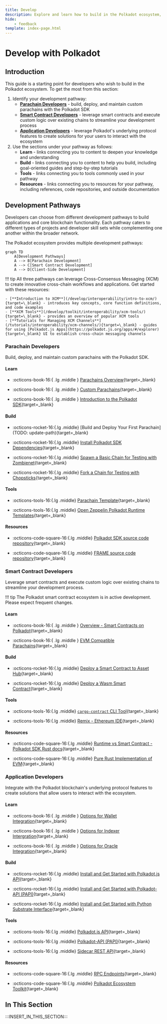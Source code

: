 ```yaml
---
title: Develop
description: Explore and learn how to build in the Polkadot ecosystem, from a custom parachain to smart contracts, supported by robust integrations and developer tools.
hide: 
    - feedback
template: index-page.html
---
```


# Develop with Polkadot

## Introduction

This guide is a starting point for developers who wish to build in the Polkadot ecosystem. To get the most from this section: 

1. Identify your development pathway:
    - [**Parachain Developers**](#parachain-developers) - build, deploy, and maintain custom parachains with the Polkadot SDK
    - [**Smart Contract Developers**](#smart-contract-developers) - leverage smart contracts and execute custom logic over existing chains to streamline your development process
    - [**Application Developers**](#application-developers) - leverage Polkadot's underlying protocol features to create solutions for your users to interact with the ecosystem
2. Use the sections under your pathway as follows:
    - **Learn** - links connecting you to content to deepen your knowledge and understanding 
    - **Build** - links connecting you to content to help you build, including goal-oriented guides and step-by-step tutorials
    - **Tools** - links connecting you to tools commonly used in your pathway
    - **Resources** - links connecting you to resources for your pathway, including references, code repositories, and outside documentation

## Development Pathways

Developers can choose from different development pathways to build applications and core blockchain functionality. Each pathway caters to different types of projects and developer skill sets while complementing one another within the broader network.

The Polkadot ecosystem provides multiple development pathways:

```mermaid
graph TD
    A[Development Pathways]
    A --> B[Parachain Development]
    A --> C[Smart Contract Development]
    A --> D[Client-Side Development]
```

!!! tip 
    All three pathways can leverage Cross-Consensus Messaging (XCM) to create innovative cross-chain workflows and applications. Get started with these resources:

    - [**Introduction to XCM**](/develop/interoperability/intro-to-xcm/){target=\_blank} - introduces key concepts, core function definitions, and code examples
    - [**XCM Tools**](/develop/toolkit/interoperability/xcm-tools/){target=\_blank} - provides an overview of popular XCM tools
    - [**Tutorials for Managing XCM Channels**](/tutorials/interoperability/xcm-channels/){target=\_blank} - guides for using [Polkadot.js Apps](https://polkadot.js.org/apps/#/explorer){target=\_blank} UI to establish cross-chain messaging channels 


### Parachain Developers 

Build, deploy, and maintain custom parachains with the Polkadot SDK.

####  Learn

<div class="grid cards" markdown>

- :octicons-book-16:{ .lg .middle } [Parachains Overview](/polkadot-protocol/architecture/parachains/overview/){target=\_blank}

- :octicons-book-16:{ .lg .middle } [Custom Parachains](/develop/parachains/get-started/build-custom-parachains/){target=\_blank}

- :octicons-book-16:{ .lg .middle } [Introduction to the Polkadot SDK](/develop/parachains/get-started/intro-polkadot-sdk/){target=\_blank}

</div>

#### Build

<div class="grid cards" markdown>


- :octicons-rocket-16:{.lg .middle} [Build and Deploy Your First Parachain](TODO: update-path){target=\_blank}

- :octicons-rocket-16:{.lg .middle} [Install Polkadot SDK Dependencies](/develop/parachains/get-started/install-polkadot-sdk/){target=\_blank}

- :octicons-rocket-16:{.lg .middle} [Spawn a Basic Chain for Testing with Zombienet](/tutorials/polkadot-sdk/testing/spawn-basic-chain/){target=\_blank}

- :octicons-rocket-16:{.lg .middle} [Fork a Chain for Testing with Chopsticks](/tutorials/polkadot-sdk/testing/fork-live-chains/){target=\_blank}

</div>

#### Tools

<div class="grid cards" markdown>

- :octicons-tools-16:{.lg .middle} [Parachain Template](https://github.com/paritytech/polkadot-sdk/tree/master/templates/parachain){target=\_blank}

- :octicons-tools-16:{.lg .middle} [Open Zeppelin Polkadot Runtime Templates](https://github.com/OpenZeppelin/polkadot-runtime-templates/tree/main){target=\_blank}

</div>

#### Resources

<div class="grid cards" markdown>

- :octicons-code-square-16:{.lg .middle} [Polkadot SDK source code repository](https://github.com/paritytech/polkadot-sdk){target=\_blank} 
    
- :octicons-code-square-16:{.lg .middle} [FRAME source code repository](https://github.com/paritytech/polkadot-sdk/tree/master/substrate/frame){target=\_blank}

</div>

### Smart Contract Developers 

Leverage smart contracts and execute custom logic over existing chains to streamline your development process.

!!! tip
    The Polkadot smart contract ecosystem is in active development. Please expect frequent changes.


#### Learn 

<div class="grid cards" markdown>

- :octicons-book-16:{ .lg .middle } [Overview - Smart Contracts on Polkadot](/develop/smart-contracts/overview/){target=\_blank}

- :octicons-book-16:{ .lg .middle } [EVM Compatible Parachains](/develop/smart-contracts/evm/parachain-contracts/#evm-compatible-parachains){target=\_blank}

</div>
    
#### Build

<div class="grid cards" markdown>

- :octicons-rocket-16:{.lg .middle} [Deploy a Smart Contract to Asset Hub](/develop/smart-contracts/evm/native-evm-contracts/#deploy-a-smart-contract-to-asset-hub){target=\_blank} 
    
- :octicons-rocket-16:{.lg .middle} [Deploy a Wasm Smart Contract](/develop/smart-contracts/wasm-ink/){target=\_blank}

</div>

#### Tools

<div class="grid cards" markdown>

- :octicons-tools-16:{.lg .middle} [`cargo-contract` CLI Tool](https://github.com/use-ink/cargo-contract){target=\_blank}

- :octicons-tools-16:{.lg .middle} [Remix - Ethereum IDE](https://remix.ethereum.org/){target=\_blank}

</div>

#### Resources

<div class="grid cards" markdown>

- :octicons-code-square-16:{.lg .middle} [Runtime vs Smart Contract - Polkadot SDK Rust docs](https://paritytech.github.io/polkadot-sdk/master/polkadot_sdk_docs/reference_docs/runtime_vs_smart_contract/index.html){target=\_blank} 
    
- :octicons-code-square-16:{.lg .middle} [Pure Rust Implementation of EVM](https://github.com/rust-ethereum/evm){target=\_blank}

</div>

### Application Developers

Integrate with the Polkadot blockchain's underlying protocol features to create solutions that allow users to interact with the ecosystem.

#### Learn

<div class="grid cards" markdown>

- :octicons-book-16:{ .lg .middle } [Options for Wallet Integration](/develop/toolkit/integrations/wallets/){target=\_blank}

- :octicons-book-16:{ .lg .middle } [Options for Indexer Intergration](/develop/toolkit/integrations/indexers/){target=\_blank}

- :octicons-book-16:{ .lg .middle } [Options for Oracle Integration](/develop/toolkit/integrations/oracles/){target=\_blank}

</div>

#### Build

<div class="grid cards" markdown>

- :octicons-rocket-16:{.lg .middle} [Install and Get Started with Polkadot.js API](/develop/toolkit/api-libraries/polkadot-js-api/){target=\_blank}

- :octicons-rocket-16:{.lg .middle} [Install and Get Started with Polkadot-API (PAPI)](/develop/toolkit/api-libraries/papi/){target=\_blank}

- :octicons-rocket-16:{.lg .middle} [Install and Get Started with Python Substrate Interface](/develop/toolkit/api-libraries/py-substrate-interface/){target=\_blank}


</div>

#### Tools

<div class="grid cards" markdown>

- :octicons-tools-16:{.lg .middle} [Polkadot.js API](https://github.com/polkadot-js/api){target=\_blank}

- :octicons-tools-16:{.lg .middle} [Polkadot-API (PAPI)](https://github.com/polkadot-api/polkadot-api){target=\_blank}

- :octicons-tools-16:{.lg .middle} [Sidecar REST API](https://github.com/paritytech/substrate-api-sidecar){target=\_blank}

</div>

#### Resources

<div class="grid cards" markdown>

- :octicons-code-square-16:{.lg .middle} [RPC Endpoints](/develop/networks/){target=\_blank} 
    
- :octicons-code-square-16:{.lg .middle} [Polkadot Ecosystem Toolkit](/develop/toolkit/){target=\_blank}

</div>

## In This Section

:::INSERT_IN_THIS_SECTION:::
